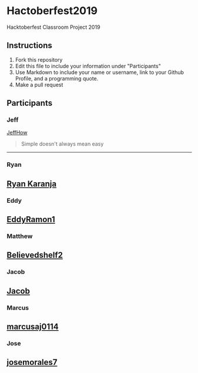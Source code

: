 # Hactoberfest2019
Hacktoberfest Classroom Project 2019

## Instructions
1. Fork this repository
2. Edit this file to include your information under "Participants"
3. Use Markdown to include your name or username, link to your Github Profile, and a programming quote.
4. Make a pull request

## Participants

### Jeff 
[JeffHow](https://github.com/jeffhow/)
> Simple doesn't always mean easy
---

### Ryan
[Ryan Karanja](https://github.com/Ryan-Karanja)
---

### Eddy
[EddyRamon1](https://github.com/EddyRamon1/)
---

### Matthew
[Believedshelf2](https://github.com/believedshelf2/)
---

### Jacob
[Jacob](https://github.com/jake112311/)
---

### Marcus
[marcusaj0114](https://github.com/marcusaj0114/)
---

### Jose
[josemorales7](https://github.com/josemorales7/)
---
